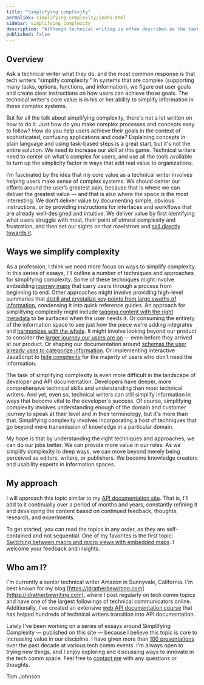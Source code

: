```yaml
---
title: "Simplifying complexity"
permalink: simplifying-complexity/index.html
sidebar: simplifying_complexity
description: "Although technical writing is often described as the task of simplifying complexity, there isn't much information on how to actually do it &mdash; that is, how to convert complex, confusing information into content that is easy to follow, understand, and apply. This series intends to explore various methods, tips, and strategies for simplifying complex information."
published: false
---
```


## Overview

Ask a technical writer what they do, and the most common response is that tech writers "simplify complexity." In systems that are complex (supporting many tasks, options, functions, and information), we figure out user goals and create clear instructions on how users can achieve those goals. The technical writer's core value is in his or her ability to simplify information in these complex systems.

But for all the talk about simplifying complexity, there's not a lot written on how to do it. Just how do you make complex processes and concepts easy to follow? How do you help users achieve their goals in the context of sophisticated, confusing applications and code? Explaining concepts in plain language and using task-based steps is a great start, but it's not the entire solution. We need to increase our skill at this game. Technical writers need to center on what's complex for users, and use all the tools available to turn up the simplicity factor in ways that add real value to organizations.

I’m fascinated by the idea that my core value as a technical writer involves helping users make sense of complex systems. We should center our efforts around the user’s greatest pain, because that is where we can deliver the greatest value — and that is also where the space is the most interesting. We don’t deliver value by documenting simple, obvious instructions, or by providing instructions for interfaces and workflows that are already well-designed and intuitive. We deliver value by first identifying what users struggle with most, their point of utmost complexity and frustration, and then set our sights on that maelstrom and [sail directly towards it](https://www.youtube.com/watch?v=aobNxeft_no).

## Ways we simplify complexity

As a profession, I think we need more focus on ways to simplify complexity. In this series of essays, I'll outline a number of techniques and approaches for simplifying complexity. Some of these techniques might involve embedding [journey maps](/simplifying-complexity/macro-micro.html) that carry users through a process from beginning to end. Other approaches might involve providing high-level summaries that [distill and crystalize key points from large swaths of information](/simplifying-complexity/reduction-layering-distillation.html), condensing it into quick reference guides. An approach for simplifying complexity might include [tagging content with the right metadata](/simplifying-complexity/discoverability-through-metadata.html) to be surfaced when the user needs it. Or consuming the entirety of the information space to see just how the piece we're adding integrates and [harmonizes with the whole](/simplifying-complexity/ensuring-information-harmony-in-the-larger-documentation-landscape.html). It might involve looking beyond our product to consider the [larger journey our users are on](/simplifying-complexity/reconstructing-the-absent-user.html) -- even before they arrived at our product. Or shaping our documentation around [schemas the user already uses to categorize information](/simplifying-complexity/reducing-complexity-by-shaping-into-schemas-esp-story.html). Or implementing interactive JavaScript to [hide complexity](/simplifying-complexity/hiding-complexity.html) for the majority of users who don’t need the information.

The task of simplifying complexity is even more difficult in the landscape of developer and API documentation. Developers have deeper, more comprehensive technical skills and understanding than most technical writers. And yet, even so, technical writers can still simplify information in ways that become vital to the developer's success. Of course, simplifying complexity involves understanding enough of the domain and customer journey to speak at their level and in their terminology, but it's more than that. Simplifying complexity involves incorporating a host of techniques that go beyond mere transmission of knowledge in a particular domain.

My hope is that by understanding the right techniques and approaches, we can do our jobs better. We can provide more value in our roles. As we simplify complexity in deep ways, we can move beyond merely being perceived as editors, writers, or publishers. We become knowledge creators and usability experts in information spaces.

## My approach

I will approach this topic similar to my [API documentation site](https://idratherbewriting.com/learnapidoc/). That is, I'll add to it continually over a period of months and years, constantly refining it and developing the content based on continued feedback, thoughts, research, and experiments.

To get started, you can read the topics in any order, as they are self-contained and not sequential. One of my favorites is the first topic: [Switching between macro and micro views with embedded maps](/simplifying-complexity/macro-micro.html). I welcome your feedback and insights.

## Who am I?

I'm currently a senior technical writer Amazon in Sunnyvale, California. I'm best known for my blog [https://idratherbewriting.com](https://idratherbewriting.com), where I post regularly on tech comm topics and have one of the largest followings of technical communicators online. Additionally, I've created an extensive [web API documentation course](http:/idratherbewriting.com/learnapidoc/) that has helped hundreds of technical writers transition into API documentation.

Lately I've been working on a series of essays around Simplifying Complexity &mdash; published on this site &mdash; because I believe this topic is core to increasing value in our discipline. I have given more than [100 presentations](https://idratherbewriting.com/presentations) over the past decade at various tech comm events. I'm always open to trying new things, and I enjoy exploring and discussing ways to innovate in the tech comm space. Feel free to [contact me](/contact/) with any questions or thoughts.

Tom Johnson
